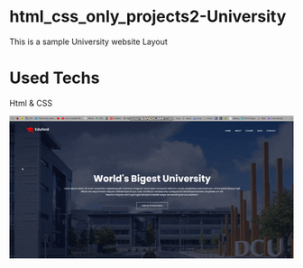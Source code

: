 # html_css_only_projects2-University
This is a sample University website Layout
# Used Techs
Html & CSS

![](preview.gif)
